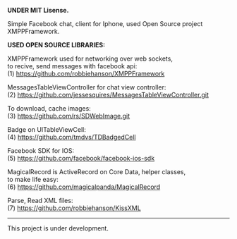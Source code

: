 
<b>UNDER MIT Lisense.</b>

Simple Facebook chat, client for Iphone, 
used Open Source project XMPPFramework.


<b>USED OPEN SOURCE LIBRARIES:</b>

XMPPFramework used for networking over web sockets,
<br>to recive, send messages with facebook api:
<br>(1) <https://github.com/robbiehanson/XMPPFramework>


MessagesTableViewController for chat view controller:
<br>(2) <https://github.com/jessesquires/MessagesTableViewController.git>

To download, cache images:
<br>(3) <https://github.com/rs/SDWebImage.git>

Badge on UITableViewCell:
<br>(4) <https://github.com/tmdvs/TDBadgedCell>

Facebook SDK for IOS:
<br>(5) <https://github.com/facebook/facebook-ios-sdk>

MagicalRecord is ActiveRecord on Core Data,
helper classes, <br>to make life easy:
<br>(6) <https://github.com/magicalpanda/MagicalRecord>

Parse, Read XML files:
<br>(7) <https://github.com/robbiehanson/KissXML>

------
This project is under development.


